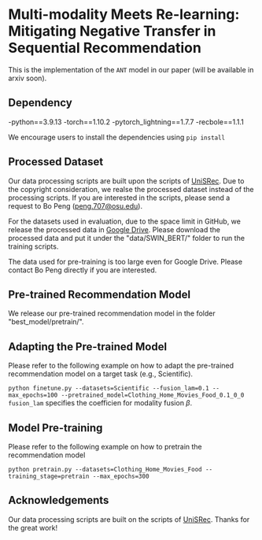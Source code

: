 # Multi-modality Meets Re-learning: Mitigating Negative Transfer in Sequential Recommendation

This is the implementation of the $\mathtt{ANT}$ model in our paper (will be available in arxiv soon).

## Dependency

-python==3.9.13
-torch==1.10.2
-pytorch\_lightning==1.7.7 
-recbole==1.1.1

We encourage users to install the dependencies using `pip install`

## Processed Dataset
Our data processing scripts are built upon the scripts of [UniSRec](https://github.com/RUCAIBox/UniSRec). 
Due to the copyright consideration, we realse the processed dataset instead of the processing scripts.
If you are interested in the scripts, please send a request to Bo Peng (peng.707@osu.edu).

For the datasets used in evaluation, due to the space limit in GitHub, 
we release the processed data in [Google Drive](https://drive.google.com/drive/folders/1UH7b2EkjthqLJrXdEyzHX-9O2hCbw71G?usp=sharing).
Please download the processed data and put it under the "data/SWIN\_BERT/" folder to run the training scripts.

The data used for pre-training is too large even for Google Drive. Please contact Bo Peng directly if you are interested.

## Pre-trained Recommendation Model
We release our pre-trained recommendation model in the folder "best\_model/pretrain/".

## Adapting the Pre-trained Model
Please refer to the following example on how to adapt the pre-trained recommendation model on a target task (e.g., Scientific).

`python finetune.py --datasets=Scientific --fusion_lam=0.1 --max_epochs=100 --pretrained_model=Clothing_Home_Movies_Food_0.1_0_0`
<code>fusion\_lam</code> specifies the coefficien for modality fusion $\beta$.

## Model Pre-training
Please refer to the following example on how to pretrain the recommendation model

`python pretrain.py --datasets=Clothing_Home_Movies_Food --training_stage=pretrain --max_epochs=300`

## Acknowledgements
Our data processing scripts are built on the scripts of [UniSRec](https://github.com/RUCAIBox/UniSRec). Thanks for the great work!
